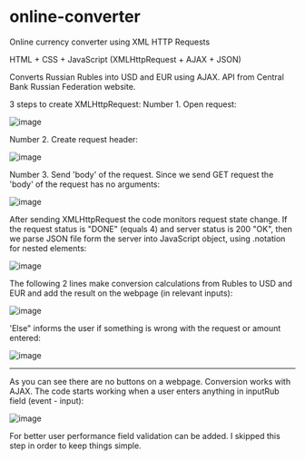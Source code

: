 # online-converter
Online currency converter using XML HTTP Requests

HTML + CSS + JavaScript (XMLHttpRequest + AJAX + JSON)

Converts Russian Rubles into USD and EUR using AJAX. API from Central Bank Russian Federation website. 

3 steps to create XMLHttpRequest:
Number 1. Open request:

![image](https://user-images.githubusercontent.com/113363158/228619824-a573a7ee-46ef-4e20-ac6a-ecb558025ac7.png)

Number 2. Create request header:

![image](https://user-images.githubusercontent.com/113363158/228620137-9a806466-a21a-42ba-9945-645369d646ac.png)

Number 3. Send 'body' of the request. Since we send GET request the 'body' of the request has no arguments:

![image](https://user-images.githubusercontent.com/113363158/228620307-f11cb927-1806-4926-9452-a56f9df95ed0.png)

After sending XMLHttpRequest the code monitors request state change. If the request status is "DONE" (equals 4) and server status is 200 "OK", then we parse JSON file form the server into JavaScript object, using .notation for nested elements:

![image](https://user-images.githubusercontent.com/113363158/228621397-a4f86da7-bfa1-46dd-a426-7e6ce2b46bd2.png)

The following 2 lines make conversion calculations from Rubles to USD and EUR and add the result on the webpage (in relevant inputs):

![image](https://user-images.githubusercontent.com/113363158/228621934-2aca0191-39e1-40df-9bff-61a39a6d50b1.png)

'Else" informs the user if something is wrong with the request or amount entered:

![image](https://user-images.githubusercontent.com/113363158/228622849-0bf8b9b0-5390-4e20-999c-eea2afedd31d.png)

-----
As you can see there are no buttons on a webpage. Conversion works with AJAX. 
The code starts working when a user enters anything in inputRub field (event - input):

![image](https://user-images.githubusercontent.com/113363158/228623631-5dee6580-0f7c-4b98-adf8-2658789a127c.png)

For better user performance field validation can be added. I skipped this step in order to keep things simple.



